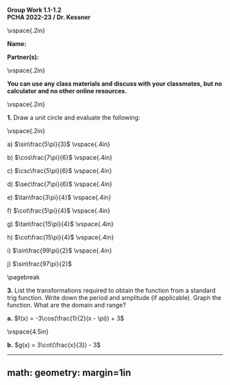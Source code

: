 __Group Work 1.1-1.2__  
__PCHA 2022-23 / Dr. Kessner__  

\vspace{.2in}

__Name:__  

__Partner(s):__

\vspace{.2in}

__You can use any class materials and discuss with your
classmates, but no calculator and no other online resources.__

\vspace{.2in}

__1.__ Draw a unit circle and evaluate the following:

\vspace{.2in}

a) $\sin\frac{5\pi}{3}$
\vspace{.4in}

b) $\cos\frac{7\pi}{6}$
\vspace{.4in}

c) $\csc\frac{5\pi}{6}$
\vspace{.4in}

d) $\sec\frac{7\pi}{6}$
\vspace{.4in}

e) $\tan\frac{3\pi}{4}$
\vspace{.4in}

f) $\cot\frac{5\pi}{4}$
\vspace{.4in}

g) $\tan\frac{15\pi}{4}$
\vspace{.4in}

h) $\cot\frac{15\pi}{4}$
\vspace{.4in}

i) $\sin\frac{99\pi}{2}$
\vspace{.4in}

j) $\sin\frac{97\pi}{2}$


\pagebreak

__3.__ List the transformations required to obtain the function from a standard
trig function.  Write down the period and amplitude (if applicable).  Graph the
function.  What are the domain and range?

__a.__ $f(x) = -3\cos(\frac{1}{2}(x - \pi)) + 3$


\vspace{4.5in}

__b.__ $g(x) = 3\cot(\frac{x}{3}) - 3$




---
math: <script src="https://cdnjs.cloudflare.com/ajax/libs/mathjax/2.7.1/MathJax.js?config=TeX-AMS_CHTML-full" type="text/javascript"></script>
geometry: margin=1in
---


